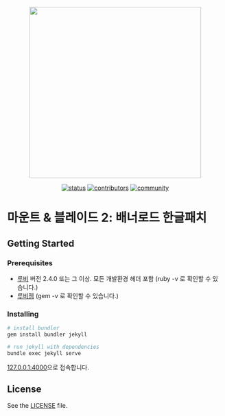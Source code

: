 <p align="center">
<img src="https://www.taleworlds.com/storage/images/slider-logos/1/01.png" width="400px">
</p>

<p align="center">
<a href="https://bannerlord.page"><img src="https://img.shields.io/badge/status-stop_development-red.svg" alt="status"></a>
<a href="#contributors"><img src="https://img.shields.io/badge/all_contributors-2-orange.svg" alt="contributors"></a>
<a href="https://cafe.naver.com/warband"><img src="https://img.shields.io/badge/community-cafe-brightgreen.svg" alt="community"></a>
</p>

# 마운트 & 블레이드 2: 배너로드 한글패치
## Getting Started
### Prerequisites
- [루비](https://www.ruby-lang.org/en/downloads/, "ruby") 버전 2.4.0 또는 그 이상. 모든 개발환경 헤더 포함 (ruby -v 로 확인할 수 있습니다.)
- [루비젬](https://rubygems.org/pages/download, "rubygems") (gem -v 로 확인할 수 있습니다.)

### Installing
```bash
# install bundler 
gem install bundler jekyll

# run jekyll with dependencies
bundle exec jekyll serve
```
[127.0.0.1:4000](http://127.0.0.1:4000, "localhost")으로 접속합니다.

## License
See the [LICENSE](LICENSE) file.
  